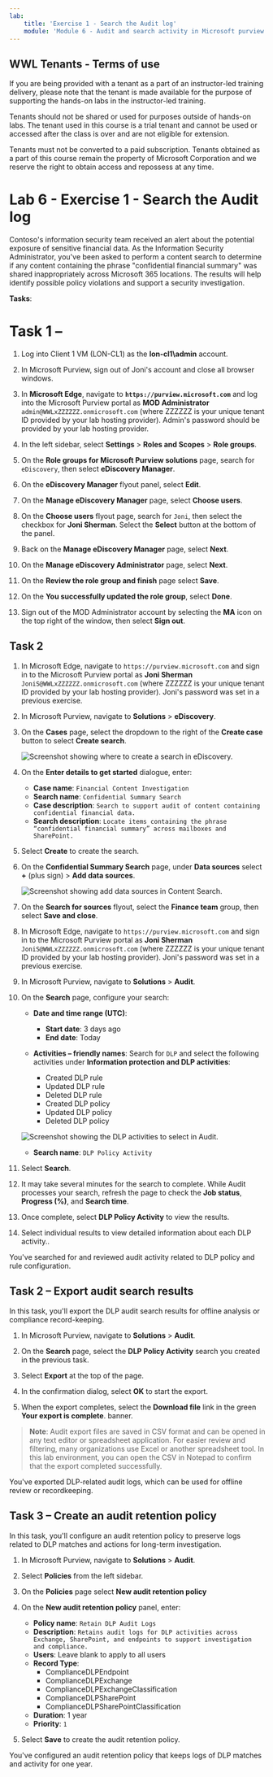 ```yaml
---
lab:
    title: 'Exercise 1 - Search the Audit log'
    module: 'Module 6 - Audit and search activity in Microsoft purview'
---
```


## WWL Tenants - Terms of use

If you are being provided with a tenant as a part of an instructor-led training delivery, please note that the tenant is made available for the purpose of supporting the hands-on labs in the instructor-led training.

Tenants should not be shared or used for purposes outside of hands-on labs. The tenant used in this course is a trial tenant and cannot be used or accessed after the class is over and are not eligible for extension.

Tenants must not be converted to a paid subscription. Tenants obtained as a part of this course remain the property of Microsoft Corporation and we reserve the right to obtain access and repossess at any time.

# Lab 6 - Exercise 1 - Search the Audit log

Contoso's information security team received an alert about the potential exposure of sensitive financial data. As the Information Security Administrator, you've been asked to perform a content search to determine if any content containing the phrase "confidential financial summary" was shared inappropriately across Microsoft 365 locations. The results will help identify possible policy violations and support a security investigation.

**Tasks**:

# Task 1 – 

1. Log into Client 1 VM (LON-CL1) as the **lon-cl1\admin** account.

1. In Microsoft Purview, sign out of Joni's account and close all browser windows.

1. In **Microsoft Edge**, navigate to **`https://purview.microsoft.com`** and log into the Microsoft Purview portal as **MOD Administrator** `admin@WWLxZZZZZZ.onmicrosoft.com` (where ZZZZZZ is your unique tenant ID provided by your lab hosting provider). Admin's password should be provided by your lab hosting provider.

1. In the left sidebar, select **Settings** > **Roles and Scopes** > **Role groups**.

1. On the **Role groups for Microsoft Purview solutions** page, search for `eDiscovery`, then select **eDiscovery Manager**.

1. On the **eDiscovery Manager** flyout panel, select **Edit**.

1. On the **Manage eDiscovery Manager** page, select **Choose users**.

1. On the **Choose users** flyout page, search for `Joni`, then select the checkbox for **Joni Sherman**. Select the **Select** button at the bottom of the panel.

1. Back on the **Manage eDiscovery Manager** page, select **Next**.

1. On the **Manage eDiscovery Administrator** page, select **Next**.

1. On the **Review the role group and finish** page select **Save**.

1. On the **You successfully updated the role group**, select **Done**.

1. Sign out of the MOD Administrator account by selecting the **MA** icon on the top right of the window, then select **Sign out**.

## Task 2

1. In Microsoft Edge, navigate to `https://purview.microsoft.com` and sign in to the Microsoft Purview portal as **Joni Sherman** `JoniS@WWLxZZZZZZ.onmicrosoft.com` (where ZZZZZZ is your unique tenant ID provided by your lab hosting provider). Joni's password was set in a previous exercise.

1. In Microsoft Purview, navigate to **Solutions** > **eDiscovery**.

1. On the **Cases** page, select the dropdown to the right of the **Create case** button to select **Create search**.

   ![Screenshot showing where to create a search in eDiscovery.](../Media/ediscovery-create-search.png)

1. On the **Enter details to get started** dialogue, enter:

   - **Case name**: `Financial Content Investigation`
   - **Search name**: `Confidential Summary Search`
   - **Case description**: `Search to support audit of content containing confidential financial data.`
   - **Search description**: `Locate items containing the phrase “confidential financial summary” across mailboxes and SharePoint.`

1. Select **Create** to create the search.

1. On the **Confidential Summary Search** page, under **Data sources** select **+** (plus sign) > **Add data sources**.

   ![Screenshot showing add data sources in Content Search.](../Media/content-search-data-sources.png)

1. On the **Search for sources** flyout, select the **Finance team** group, then select **Save and close**.











1. In Microsoft Edge, navigate to `https://purview.microsoft.com` and sign in to the Microsoft Purview portal as **Joni Sherman** `JoniS@WWLxZZZZZZ.onmicrosoft.com` (where ZZZZZZ is your unique tenant ID provided by your lab hosting provider). Joni's password was set in a previous exercise.

1. In Microsoft Purview, navigate to **Solutions** > **Audit**.

1. On the **Search** page, configure your search:

   - **Date and time range (UTC)**:

     - **Start date**: 3 days ago
     - **End date**: Today

   - **Activities – friendly names**: Search for `DLP` and select the following activities under **Information protection and DLP activities**:

     - Created DLP rule
     - Updated DLP rule
     - Deleted DLP rule
     - Created DLP policy
     - Updated DLP policy
     - Deleted DLP policy

   ![Screenshot showing the DLP activities to select in Audit.](../Media/audit-dlp-search.png)

   - **Search name**: `DLP Policy Activity`

1. Select **Search**.

1. It may take several minutes for the search to complete. While Audit processes your search, refresh the page to check the **Job status**, **Progress (%)**, and **Search time**.

1. Once complete, select **DLP Policy Activity** to view the results.

1. Select individual results to view detailed information about each DLP activity..

You've searched for and reviewed audit activity related to DLP policy and rule configuration.

## Task 2 – Export audit search results

In this task, you'll export the DLP audit search results for offline analysis or compliance record-keeping.

1. In Microsoft Purview, navigate to **Solutions** > **Audit**.

1. On the **Search** page, select the **DLP Policy Activity** search you created in the previous task.

1. Select **Export** at the top of the page.

1. In the confirmation dialog, select **OK** to start the export.

1. When the export completes, select the **Download file** link in the green **Your export is complete**. banner.

> **Note**: Audit export files are saved in CSV format and can be opened in any text editor or spreadsheet application. For easier review and filtering, many organizations use Excel or another spreadsheet tool. In this lab environment, you can open the CSV in Notepad to confirm that the export completed successfully.

You've exported DLP-related audit logs, which can be used for offline review or recordkeeping.

## Task 3 – Create an audit retention policy

In this task, you'll configure an audit retention policy to preserve logs related to DLP matches and actions for long-term investigation.

1. In Microsoft Purview, navigate to **Solutions** > **Audit**.

1. Select **Policies** from the left sidebar.

1. On the **Policies** page select **New audit retention policy**

1. On the **New audit retention policy** panel, enter:

   - **Policy name**: `Retain DLP Audit Logs`
   - **Description**: `Retains audit logs for DLP activities across Exchange, SharePoint, and endpoints to support investigation and compliance.`
   - **Users**: Leave blank to apply to all users
   - **Record Type**:
      - ComplianceDLPEndpoint
      - ComplianceDLPExchange
      - ComplianceDLPExchangeClassification
      - ComplianceDLPSharePoint
      - ComplianceDLPSharePointClassification
   - **Duration**: 1 year
   - **Priority**: `1`

1. Select **Save** to create the audit retention policy.

You've configured an audit retention policy that keeps logs of DLP matches and activity for one year.
